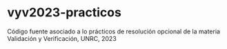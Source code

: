 # vyv2023-practicos
Código fuente asociado a lo prácticos de resolución opcional de la materia Validación y Verificación, UNRC, 2023
